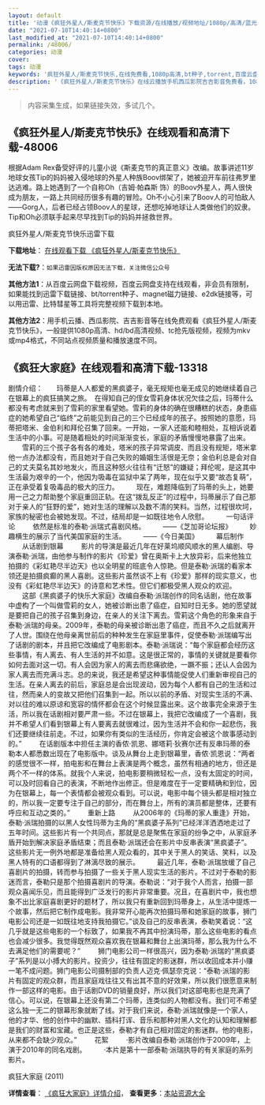 ```yaml
---
layout: default
title: '动漫《疯狂外星人/斯麦克节快乐》下载资源/在线播放/视频地址/1080p/高清/蓝光'
date: "2021-07-10T14:40:14+0800"
last_modified_at: "2021-07-10T14:40:14+0800"
permalink: /48006/
categories: 动漫
cover:
tags: 动漫
keywords: '疯狂外星人/斯麦克节快乐,在线免费看,1080p高清,bt种子,torrent,百度云盘,magnet,磁力链,迅雷下载资源'
description: '《疯狂外星人/斯麦克节快乐》在线云播放手机西瓜影院吉吉影音免费看，1080p高清bd/hd未删减完整版和tc抢先枪版，mkv/mp4格式，附带bt/torrent种子、magnet/磁力链、百度云盘、网盘资源迅雷下载链接'
---
```


>内容采集生成，如果链接失效，多试几个。


## 《疯狂外星人/斯麦克节快乐》在线观看和高清下载-48006

根据Adam Rex备受好评的儿童小说《斯麦克节的真正意义》改编。故事讲述11岁地球女孩Tip的妈妈被入侵地球的外星人种族Boov绑架了，她被迫开车前往弗罗里达逃难。路上她遇到了一个自称Oh（吉姆&middot;帕森斯 饰）的Boov外星人，两人很快成为朋友，一路上共同经历很多有趣的冒险。Oh不小心引来了Boov人的可怕敌人&mdash;—Gorg人，后者已经占领Boov人的星球，还想吃掉地球让人类做他们的奴隶。Tip和Oh必须联手起来尽早找到Tip的妈妈并拯救世界。<!---剧情end--->


疯狂外星人/斯麦克节快乐迅雷下载

**下载地址**： [在线观看下载 《疯狂外星人/斯麦克节快乐》](https://www.993dy.com//vod-detail-id-5639.html) 


**无法下载?**：`如果迅雷因版权原因无法下载，关注微信公众号 `

**其他方法1**：从百度云网盘下载视频，百度云网盘支持在线观看，非会员有限制，如果能找到迅雷下载链接、bt/torrent种子、magnet磁力链接、e2dk链接等，可以用迅雷、比特彗星等工具将完整视频下载到本地。

**其他方法2**：用手机云播、西瓜影院、吉吉影音等在线免费观看《疯狂外星人/斯麦克节快乐》，一般提供1080p高清、hd/bd高清视频、tc抢先版视频，视频为mkv或mp4格式，不同站点视频质量和播放速度不同。


## 《疯狂大家庭》在线观看和高清下载-13318

剧情介绍：　　玛蒂是人人都爱的黑疯婆子，毫无规矩也毫无成见的她继续着自己在银幕上的疯狂搞笑之旅。　在得知自己的侄女雪莉身体状况欠佳之后，玛蒂什么都没有考虑就来到了雪莉的家里看望她。雪莉的身体的确在很糟糕的状态，身患癌症的她希望自己“临终”之前能见到自己的三个已经成年的孩子。按照她的意愿，玛蒂把塔米、金伯利和拜伦召集了回来。一开始，一家人还能和睦相处，互相诉说着生活中的小事。可是随着相处的时间渐渐变长，家庭的矛盾慢慢地暴露了出来。   　　雪莉的三个孩子各有各的难处，塔米的孩子异常调皮、而且没有规矩，塔米拿他一点办法都没有，而且她对于自己失败的婚姻生活很是无奈；金伯利总是会对自己的丈夫莫名其妙地发火，而且这种怒火往往有“迁怒”的嫌疑；拜伦呢，是这其中生活最为艰辛的一个，他因为吸毒在监狱中呆了两年，现在似乎又要“故态复萌”，正在承受着复吸毒品的极大的压力。  　　现在，难题降临到了玛蒂的头上，她要用一己之力帮助整个家庭重回正轨。在这“拨乱反正”的过程中，玛蒂展示了自己那对于亲人的“狂野的爱”，她对生活的理解以及数不清的笑料。当然，过程很坎坷，家族的秘密也会被她发现。不过，结局却是一如既往地令人欣慰。  　　一句话评论  　　依然是标准的泰勒·派瑞式喜剧风格。  　　——《芝加哥论坛报》  　　妙趣横生的展示了当代美国家庭的生活。  　　——《今日美国》  　　幕后制作  　　从话剧到银幕  　　影片的导演是最近几年在好莱坞顺风顺水的黑人编剧、导演泰勒·派瑞，由他参与制作的影片《珍爱》曾在奥斯卡上大放异彩，后来他独立拍摄的《彩虹艳尽半边天》也以全明星的班底令人惊艳。但是泰勒·派瑞的看家本领还是拍摄疯癫的黑人喜剧。这些影片虽然谈不上有《珍爱》那样的现实意义，也没有《彩虹艳尽半边天》的诗意和艺术性。但它们都极受黑人观众的欢迎。  　　这部《黑疯婆子的快乐大家庭》改编自泰勒·派瑞创作的同名话剧，他在故事中虚构了一个叫做雪莉的女人，她被诊断出患了癌症，自知时日无多。她的愿望就是要把自己的孩子召集到身边，在亲人的关注下离去。雪莉这个角色的形象来自于泰勒·派瑞的母亲。2009年，泰勒的母亲被诊断出患了癌症，而且不久之后就离开了人世。围绕在他母亲离世前后的种种发生在家庭里事件，促使泰勒·派瑞编写出了话剧的剧本，并且把它改编成了电影剧本。泰勒·派瑞说：“每个家庭都会经历这些事情，有人离去、有人生活的并不如意。这是很正常的，事情的关键就是要看你如何去面对这一切。有人会因为家人的离去而悲痛欲绝，一蹶不振；还认人会因为家人离去而充满斗志。总的来说，我还是希望这种事情能促使人们重新审视自己的生活。在亲人离去的前后，家庭总是会出现波动，因为每个人都有自己的生活和过往，然而亲人的变故又把他们召集到一起。所以以前的矛盾、对现实生活的不满、对以往的难以原谅和宽容的情怀都会在这个时候显露出来。这个故事完全来源于生活，所以我在话剧相对要严肃一些。不过在银幕上，我把它改编成了一个喜剧，我并不希望人们看到银幕上有人要离去就很难过，因为生活并不会和你一起悲伤，我们还要继续往前走。不过，如果你有类似的生活经历，你肯定会被这个故事感动到的。”  　　在话剧版本中担任主演的香侬·凯恩、娜塔莉·狄赛尔还有反串玛蒂的泰勒本人都悉数出现在了电影版中。谈及从舞台上走到银幕里，香侬·凯恩说：“两者的感觉很不一样，拍电影和在舞台上表演是两个概念，虽然有相通的地方，但还是两个不一样的体系。就我个人来说，拍电影要稍微轻松一点，没有太固定的时间，可以及时回看自己的表演，不断地作出修正。但是难度在于一定要精确和到位，因为在银幕上，每一个表情都会被观众看到。可以说，电影中每个镜头都是相对独立的，所以我一定要专注于自己的部分，而在舞台上，所有的演员都是整体，还要有呼应和互动之类的。”  　　重新上路  　　从2006年的《玛蒂的家人重逢》开始，泰勒·派瑞拍摄的以黑人女性玛蒂为主角的“黑疯婆子系列”已经洋洋洒洒地走过了五年时间。这些影片有一个共同点，那就是总是聚焦在家庭的纷争之中，从家庭矛盾开始到解决家庭矛盾结束；而且泰勒·派瑞还会在影片中反串表演“黑疯婆子”。这些影片无一例外地都是准备给黑人观众看的，其中关于黑人的笑话、笑料，以及黑人特有的口语都得到了淋漓尽致的展示。  　　最近几年，泰勒·派瑞放缓了自己喜剧片的拍摄，转而参与拍摄了一些关于黑人现实生活的影片。不过对于泰勒的影迷而言，泰勒只是那个拍摄喜剧片的导演。泰勒说：“对于我个人而言，拍摄一部观众喜闻乐见，而且能得到广泛发行的影片非常重要。况且，在喜剧片中，我也想象不出比家庭喜剧更好的题材了，所以我只有重新回到玛蒂身上，从生活中提炼一个故事，然后把它制作成电影。我非常开心能再次拍摄玛蒂和她家庭的故事，狮门电影公司还是一如既往地支持我拍摄它。”谈及自己的反串表演，泰勒笑着说：“这几乎就是这些电影的一个标致了，如果我不再其中扮演玛蒂，那么这些电影的看点也会减少很多。我觉得既然观众喜欢我在银幕和舞台上出演玛蒂，那么我为什么不去满足他们的需要呢？”  　　狮门电影公司一样很高兴，因为泰勒·派瑞的“黑疯婆子”系列是以小搏大的影片。投资少，往往有固定的影迷群，所以收回成本并小赚一笔不成问题。狮门电影公司摄制部的负责人迈克·佩瑟奈克说：“泰勒·派瑞的影片有固定的观众群，而且家庭戏往往又有出其不意的好效果，所以我们很愿意来制作一部这样的电影。由于话剧DVD的销量良好，所以我们对这部电影也是充满了信心。可以说，在银幕上还没有第二个玛蒂，连类似的人物都没有。我们可不希望这么独一无二的银幕形象就断了线。对于我们来说，泰勒·派瑞就像是一个家人，他的才华、他的创作中的幽默、插科打诨、音乐和那种对黑人文化的认知和理解都是我们的财富和宝藏。也正是这些，泰勒才有自己相对固定的影迷群。他的电影，从来都不会缺少观众。”  　　花絮  　　·影片改编自泰勒·派瑞创作于2009年，上演于2010年的同名戏剧。  　　·本片是第十一部泰勒·派瑞执导的有关家庭的系列影片。


疯狂大家庭 (2011)

**详情查看**： [《疯狂大家庭》详情介绍](/movie/13318/)， **查看更多**：[本站资源大全](/movie/t/all/)

